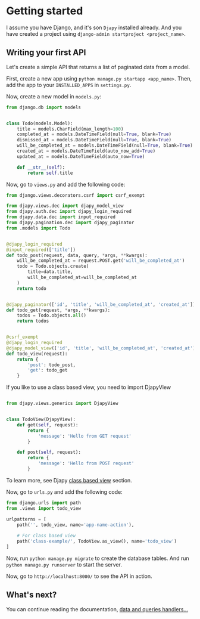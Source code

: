 # Getting started

I assume you have Django, and it's son `Djapy` installed already. And you have created a project
using `django-admin startproject <project_name>`.

## Writing your first API

Let's create a simple API that returns a list of paginated data from a model.

First, create a new app using `python manage.py startapp <app_name>`. Then, add the app to your `INSTALLED_APPS`
in `settings.py`.

Now, create a new model in `models.py`:

```python
from django.db import models


class Todo(models.Model):
    title = models.CharField(max_length=100)
    completed_at = models.DateTimeField(null=True, blank=True)
    dismissed_at = models.DateTimeField(null=True, blank=True)
    will_be_completed_at = models.DateTimeField(null=True, blank=True)
    created_at = models.DateTimeField(auto_now_add=True)
    updated_at = models.DateTimeField(auto_now=True)

    def __str__(self):
        return self.title
```

Now, go to `views.py` and add the following code:

```python
from django.views.decorators.csrf import csrf_exempt

from djapy.views.dec import djapy_model_view
from djapy.auth.dec import djapy_login_required
from djapy.data.dec import input_required
from djapy.pagination.dec import djapy_paginator
from .models import Todo


@djapy_login_required
@input_required(['title'])
def todo_post(request, data, query, *args, **kwargs):
    will_be_completed_at = request.POST.get('will_be_completed_at')
    todo = Todo.objects.create(
        title=data.title,
        will_be_completed_at=will_be_completed_at
    )
    return todo


@djapy_paginator(['id', 'title', 'will_be_completed_at', 'created_at'])
def todo_get(request, *args, **kwargs):
    todos = Todo.objects.all()
    return todos


@csrf_exempt
@djapy_login_required
@djapy_model_view(['id', 'title', 'will_be_completed_at', 'created_at'], True)
def todo_view(request):
    return {
        'post': todo_post,
        'get': todo_get
    }

```

If you like to use a class based view, you need to import DjapyView
```python

from djapy.views.generics import DjapyView


class TodoView(DjapyView):
    def get(self, request):
        return {
            'message': 'Hello from GET request'
        }

    def post(self, request):
        return {
            'message': 'Hello from POST request'
        }
```
To learn more, see Djapy [class based view](views.md) section.

Now, go to `urls.py` and add the following code:

```python
from django.urls import path
from .views import todo_view

urlpatterns = [
    path('', todo_view, name='app-name-action'),
    
    # For class based view
    path('class-example/', TodoView.as_view(), name='todo_view')
]
```

Now, run `python manage.py migrate` to create the database tables. And
run `python manage.py runserver` to start the server.

Now, go to `http://localhost:8000/` to see the API in action.

## What's next?

You can continue reading the documentation, [data and queries handlers...](data-input.md)